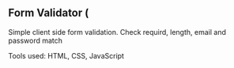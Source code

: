 ## Form Validator (

Simple client side form validation. Check requird, length, email and password match

Tools used:  HTML, CSS, JavaScript